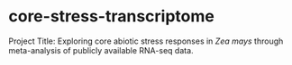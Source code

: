 # core-stress-transcriptome
Project Title: Exploring core abiotic stress responses in *Zea mays* through meta-analysis of publicly available RNA-seq data.



